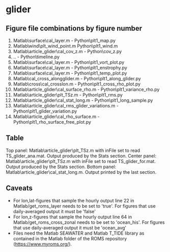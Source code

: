 # glider


## Figure file combinations by figure number

1. Matlab\surface\cal_layer.m - Python\plt1_map.py
2. Matlab\wind\plt_wind_point.m Python\plt1_wind.m
3. Matlab\article_glider\cal_cov_z.m - Python\cov_z.py
4. .. - Python\timeline.py
5. Matlab\surface\cal_layer.m  - Python\plt1_vort_plot.py
6. Matlab\surface\cal_layer.m - Python\plt1_enstrophy.py
7. Matlab\surface\cal_layer.m - Python\plt1_temp_plot.py
8. Matlab\cal_cross_alongglider.m - Python\plt1_along_glider.py
9. Matlab\cross\cal_crosslon.m - Python\plt1_cross_rho_plot.py
10. Matlab\article_glider\cal_surface_rho.m - Python\plt1_variance_rho.py
11. Matlab\article_glider\plt_TSz.m - Python\plt1_rms.py
12. Matlab\article_glider\cal_stat_long.m - Python\plt1_long_sample.py
13. Matlab\article_glider\cal_rms_glider_variations.m - Python\plt1_glider_variation.py
14. Matlab\article_glider\cal_rho_surface.m - Python\plt1_rho_surface_free_plot.py

## Table

Top panel: Matlab\article_glider\plt_TSz.m with inFile set to read TS_glider_ana.mat. Output produced by the Stats section. 
Center panel: Matlab\article_glider\plt_TSz.m with inFile set to read TS_glider_for.mat. Output produced by the Stats section. 
Bottom panel: Matlab\article_glider\cal_stat_long.m. Output printed by the last section. 

## Caveats

- For lon,lat-figures that sample the hourly output line 22 in Matlab/get_roms_layer needs to be set to 'true'. 
For figures that use daily-averaged output it must be 'false'
- For lon,z-figures that sample the hourly output line 64 in Matlab/get_roms_cross_zonal needs to be set to 'ocean_his'. 
For figures that use daily-averaged output it must be 'ocean_avg'
- Files need the Matlab SEAWATER and Matlab T_TIDE library as contained in the Matlab folder of the ROMS repository (https://www.myroms.org/). 
